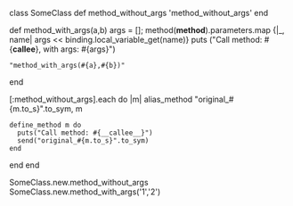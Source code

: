 class SomeClass
  def method_without_args
    'method_without_args'
  end

  def method_with_args(a,b)
    args = []; method(__method__).parameters.map {|_, name| args << binding.local_variable_get(name)}
    puts ("Call method: #{__callee__}, with args: #{args}")

    "method_with_args(#{a},#{b})"
  end

  [:method_without_args].each do |m|
    alias_method "original_#{m.to_s}".to_sym, m

    define_method m do
      puts("Call method: #{__callee__}")
      send("original_#{m.to_s}".to_sym)
    end
  end
end

SomeClass.new.method_without_args
SomeClass.new.method_with_args('1','2')
